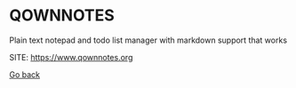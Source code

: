 # QOWNNOTES
 
 Plain text notepad and todo list manager with markdown support that works
 
 SITE: https://www.qownnotes.org

 [Go back](https://portable-linux-apps.github.io/apps.html)
